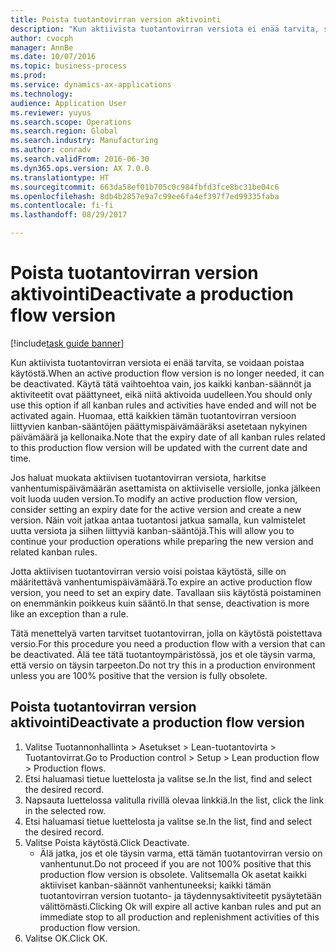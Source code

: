 ```yaml
--- 
title: Poista tuotantovirran version aktivointi
description: "Kun aktiivista tuotantovirran versiota ei enää tarvita, se voidaan poistaa käytöstä."
author: cvocph
manager: AnnBe
ms.date: 10/07/2016
ms.topic: business-process
ms.prod: 
ms.service: dynamics-ax-applications
ms.technology: 
audience: Application User
ms.reviewer: yuyus
ms.search.scope: Operations
ms.search.region: Global
ms.search.industry: Manufacturing
ms.author: conradv
ms.search.validFrom: 2016-06-30
ms.dyn365.ops.version: AX 7.0.0
ms.translationtype: HT
ms.sourcegitcommit: 663da58ef01b705c0c984fbfd3fce8bc31be04c6
ms.openlocfilehash: 8db4b2857e9a7c99ee6fa4ef397f7ed99335faba
ms.contentlocale: fi-fi
ms.lasthandoff: 08/29/2017

---
```

# <a name="deactivate-a-production-flow-version"></a><span data-ttu-id="920e5-103">Poista tuotantovirran version aktivointi</span><span class="sxs-lookup"><span data-stu-id="920e5-103">Deactivate a production flow version</span></span>

[!include[task guide banner](../../includes/task-guide-banner.md)]

<span data-ttu-id="920e5-104">Kun aktiivista tuotantovirran versiota ei enää tarvita, se voidaan poistaa käytöstä.</span><span class="sxs-lookup"><span data-stu-id="920e5-104">When an active production flow version is no longer needed, it can be deactivated.</span></span> <span data-ttu-id="920e5-105">Käytä tätä vaihtoehtoa vain, jos kaikki kanban-säännöt ja aktiviteetit ovat päättyneet, eikä niitä aktivoida uudelleen.</span><span class="sxs-lookup"><span data-stu-id="920e5-105">You should only use this option if all kanban rules and activities have ended and will not be activated again.</span></span> <span data-ttu-id="920e5-106">Huomaa, että kaikkien tämän tuotantovirran versioon liittyvien kanban-sääntöjen päättymispäivämääräksi asetetaan nykyinen päivämäärä ja kellonaika.</span><span class="sxs-lookup"><span data-stu-id="920e5-106">Note that the expiry date of all kanban rules related to this production flow version will be updated with the current date and time.</span></span> 

<span data-ttu-id="920e5-107">Jos haluat muokata aktiivisen tuotantovirran versiota, harkitse vanhentumispäivämäärän asettamista on aktiiviselle versiolle, jonka jälkeen voit luoda uuden version.</span><span class="sxs-lookup"><span data-stu-id="920e5-107">To modify an active production flow version, consider setting an expiry date for the active version and create a new version.</span></span> <span data-ttu-id="920e5-108">Näin voit jatkaa antaa tuotantosi jatkua samalla, kun valmistelet uutta versiota ja siihen liittyviä kanban-sääntöjä.</span><span class="sxs-lookup"><span data-stu-id="920e5-108">This will allow you to continue your production operations while preparing the new version and related kanban rules.</span></span> 

<span data-ttu-id="920e5-109">Jotta aktiivisen tuotantovirran versio voisi poistaa käytöstä, sille on määritettävä vanhentumispäivämäärä.</span><span class="sxs-lookup"><span data-stu-id="920e5-109">To expire an active production flow version, you need to set an expiry date.</span></span> <span data-ttu-id="920e5-110">Tavallaan siis käytöstä poistaminen on enemmänkin poikkeus kuin sääntö.</span><span class="sxs-lookup"><span data-stu-id="920e5-110">In that sense, deactivation is more like an exception than a rule.</span></span> 

<span data-ttu-id="920e5-111">Tätä menettelyä varten tarvitset tuotantovirran, jolla on käytöstä poistettava versio.</span><span class="sxs-lookup"><span data-stu-id="920e5-111">For this procedure you need a production flow with a version that can be deactivated.</span></span> <span data-ttu-id="920e5-112">Älä tee tätä tuotantoympäristössä, jos et ole täysin varma, että versio on täysin tarpeeton.</span><span class="sxs-lookup"><span data-stu-id="920e5-112">Do not try this in a production environment unless you are 100% positive that the version is fully obsolete.</span></span>


## <a name="deactivate-a-production-flow-version"></a><span data-ttu-id="920e5-113">Poista tuotantovirran version aktivointi</span><span class="sxs-lookup"><span data-stu-id="920e5-113">Deactivate a production flow version</span></span>
1. <span data-ttu-id="920e5-114">Valitse Tuotannonhallinta > Asetukset > Lean-tuotantovirta > Tuotantovirrat.</span><span class="sxs-lookup"><span data-stu-id="920e5-114">Go to Production control > Setup > Lean production flow > Production flows.</span></span>
2. <span data-ttu-id="920e5-115">Etsi haluamasi tietue luettelosta ja valitse se.</span><span class="sxs-lookup"><span data-stu-id="920e5-115">In the list, find and select the desired record.</span></span>
3. <span data-ttu-id="920e5-116">Napsauta luettelossa valitulla rivillä olevaa linkkiä.</span><span class="sxs-lookup"><span data-stu-id="920e5-116">In the list, click the link in the selected row.</span></span>
4. <span data-ttu-id="920e5-117">Etsi haluamasi tietue luettelosta ja valitse se.</span><span class="sxs-lookup"><span data-stu-id="920e5-117">In the list, find and select the desired record.</span></span>
5. <span data-ttu-id="920e5-118">Valitse Poista käytöstä.</span><span class="sxs-lookup"><span data-stu-id="920e5-118">Click Deactivate.</span></span>
    * <span data-ttu-id="920e5-119">Älä jatka, jos et ole täysin varma, että tämän tuotantovirran versio on vanhentunut.</span><span class="sxs-lookup"><span data-stu-id="920e5-119">Do not proceed if you are not 100% positive that this production flow version is obsolete.</span></span> <span data-ttu-id="920e5-120">Valitsemalla Ok asetat kaikki aktiiviset kanban-säännöt vanhentuneeksi; kaikki tämän tuotantovirran version tuotanto- ja täydennysaktiviteetit pysäytetään välittömästi.</span><span class="sxs-lookup"><span data-stu-id="920e5-120">Clicking Ok will expire all active kanban rules and put an immediate stop to all production and replenishment activities of this production flow version.</span></span>  
6. <span data-ttu-id="920e5-121">Valitse OK.</span><span class="sxs-lookup"><span data-stu-id="920e5-121">Click OK.</span></span>


